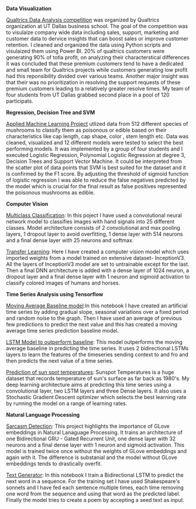 **Data Visualization**

[Qualtrics Data Analysis competition](https://github.com/roshan151/Qualtrics-competition/blob/main/Qualtrics_2nd_Prize.pptm) was organized by Qualtrics organization at UT Dallas business school. The goal of the competition was to visulaize company wide data including sales, support, marketing and customer data to dervice insights that can boost sales or improve customer retention. I cleaned and organized the data using Python scripts and visulaized them using Power BI. 20% of qualtrics customers were generating 90% of totla profit, on analyzing their characterstical differences it was concluded that these premium customers tend to have a dedicated and small team for Qualtrics projects while customers generating low profit had this reponsibility divided over various teams. Another major insight was that their was no prioritization in resolving the support requests of these premium customers leading to a relatively greater resolve times. My team of four students from UT Dallas grabbed second place in a pool of 120 participats. 

**Regression, Decision Tree and SVM**

[Applied Machine Learning Project](https://github.com/roshan151/roshan151/blob/main/AML_Project%20Code.ipynb) utlized data from 512 different species of mushrooms to classify them as poisonous or edible based on their characteristics like cap length, cap shape, color , stem length etc. Data was cleaned, visualized and 12 different models were tested to select the best performing models. It was implemented by a group of four students and I executed Logistic Regression, Polynomial Logistic Regression at degree 3, Decision Trees and Support Vector Machine. It could be interpreted from the scatter plot of data points that SVM is best suited for the dataset and it is confirmed by the F1 score. By adjusting the threshold of sigmoid function of logistic regression I was able to reduce the false negatives predicted by the model which is crucial for the final result as false positives represented the poisonous mushrooms as edible.   

**Computer Vision**

[Multiclass Classification](https://github.com/roshan151/roshan151/blob/main/Multiclass_classification_for_Computer_Vision.ipynb): In this poject I have used a convolutional neural network model to classifies images with hand signals into 25 different classes. Model architecture consists of 2 convolutional and max pooling layers, 1 dropout layer to avoid overfitting, 1 dense layer with 514 neurons and a final dense layer with 25 neurons and softmax. 

[Transfer Learning](https://github.com/roshan151/roshan151/blob/main/Transfer_Learning_for_Computer_Vision.ipynb): Here I have created  a computer vision model which uses imported weights from a model trained on extensive dataset- InceptionV3. All the layers of InceptionV3 model are set to untrainable except for the last. Then a final DNN architecture is added with a dense layer of 1024 neuron, a dropout layer and a final dense layer with 1 neuron and sigmoid activation to classify colored images of humans and horses.

**Time Series Analysis using Tensorflow**

[Moving Average Baseline model](https://github.com/roshan151/roshan151/blob/main/Time_series_creating_data.ipynb):In this notebook I have created an artificial time series by adding gradual slope, seasonal variations over a fixed period and random noise to the graph. Then I have used an average of previous few predictions to predict the next value and this has created a moving average time series prediction baseline model. 

[LSTM Model to outperform baseline](https://github.com/roshan151/roshan151/blob/main/LSTM_to_predict_Time_Series.ipynb): This model outperforms the moving average baseline in predicting the time series. It uses 2 bidirectional LSTMs layers to learn the features of the timeseries sending context to and fro and then predicts the next value of a time series.

[Prediction of sun spot temperatures](https://github.com/roshan151/roshan151/blob/main/Sunspots_Time_Series_Prediction.ipynb): Sunspot Temperatures is a huge dataset that records temperature of sun's surface as far back as 1980's. My deep learning architecture aims at predicting this time series using a convolutional layer, two LSTM layers and three Dense layers. It also uses a Stochastic Gradient Descent optimizer which selects the best learning rate by running the model on a range of learning rates. 

**Natural Language Processing**

[Sarcasm Detection](https://github.com/roshan151/roshan151/blob/main/NLP%20Sarcasm%20detection.ipynb): This project highlights the importance of GLove embeddings in Natural Lanaguage Processing. It trains an architecture of one Bidirectional GRU - Gated Recurrent Unit, one dense layer with 32 neurons and a final dense layer with 1 neuron and sigmoid activation. This model is trained twice once without the weights of GLove embeddings and again with it. The difference is substanial and the model without GLove embeddings tends to drastically overfit. 

[Text Generator](https://github.com/roshan151/roshan151/blob/main/Text_Generator_NLP.ipynb): In this notebook I train a Bidirectional LSTM to predict the next word in a sequence. For the training set I have used Shakespeare's sonnets and I have fed each sentence multiple times, each time removing one word from the sequence and using that word as the predicted label. Finally the model tries to create a poem by accepting a seed text as input. 





